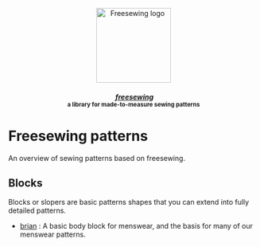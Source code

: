 <p align="center">
  <a title="Go to freesewing.org" href="https://freesewing.org/"><img src="https://freesewing.org/img/logo/black.svg" align="center" width="150px" alt="Freesewing logo"/></a>
</p>
<h4 align="center"><em>&nbsp;<a title="Go to freesewing.org" href="https://freesewing.org/">freesewing</a></em>
<br><sup>a library for made-to-measure sewing patterns</sup>
</h4>

# Freesewing patterns

An overview of sewing patterns based on freesewing.

## Blocks

Blocks or slopers are basic patterns shapes that you can extend into fully detailed patterns.

 - [brian](https://github.com/freesewing/brian) : A basic body block for menswear, and the basis for many of our menswear patterns. 
